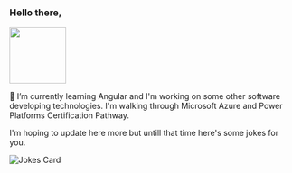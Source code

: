  ### Hello there,
<img src="https://user-images.githubusercontent.com/26606535/152531104-c0db1b2b-c4cc-4d0d-80e5-4c32b11f05d4.png"  width="100" height="100">



🌱 I’m currently learning Angular and I'm working on some other software developing technologies.
I'm walking through Microsoft Azure and Power Platforms Certification Pathway.

I'm hoping to update here more but untill that time here's some jokes for you.

![Jokes Card](https://readme-jokes.vercel.app/api?theme=pinkish)
